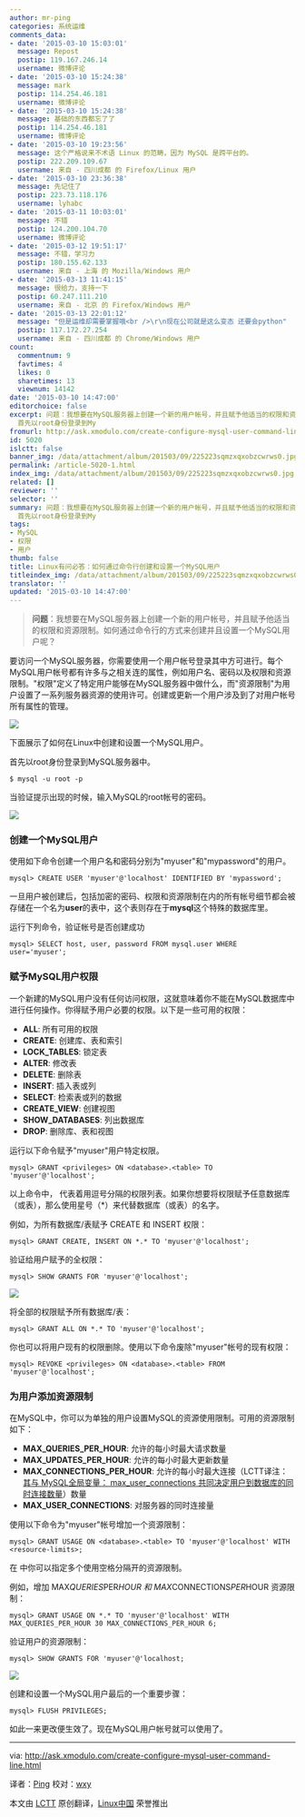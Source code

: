 ```yaml
---
author: mr-ping
categories: 系统运维
comments_data:
- date: '2015-03-10 15:03:01'
  message: Repost
  postip: 119.167.246.14
  username: 微博评论
- date: '2015-03-10 15:24:38'
  message: mark
  postip: 114.254.46.181
  username: 微博评论
- date: '2015-03-10 15:24:38'
  message: 基础的东西都忘了了
  postip: 114.254.46.181
  username: 微博评论
- date: '2015-03-10 19:23:56'
  message: 这个严格说来不术语 Linux 的范畴，因为 MySQL 是跨平台的。
  postip: 222.209.109.67
  username: 来自 - 四川成都 的 Firefox/Linux 用户
- date: '2015-03-10 23:36:38'
  message: 先记住了
  postip: 223.73.118.176
  username: lyhabc
- date: '2015-03-11 10:03:01'
  message: 不错
  postip: 124.200.104.70
  username: 微博评论
- date: '2015-03-12 19:51:17'
  message: 不错，学习力
  postip: 180.155.62.133
  username: 来自 - 上海 的 Mozilla/Windows 用户
- date: '2015-03-13 11:41:15'
  message: 很给力，支持一下
  postip: 60.247.111.210
  username: 来自 - 北京 的 Firefox/Windows 用户
- date: '2015-03-13 22:01:12'
  message: "但是运维却需要掌握哦<br />\r\n现在公司就是这么变态 还要会python"
  postip: 117.172.27.254
  username: 来自 - 四川成都 的 Chrome/Windows 用户
count:
  commentnum: 9
  favtimes: 4
  likes: 0
  sharetimes: 13
  viewnum: 14142
date: '2015-03-10 14:47:00'
editorchoice: false
excerpt: 问题：我想要在MySQL服务器上创建一个新的用户帐号，并且赋予他适当的权限和资源限制。如何通过命令行的方式来创建并且设置一个MySQL用户呢？  要访问一个MySQL服务器，你需要使用一个用户帐号登录其中方可进行。每个MySQL用户帐号都有许多与之相关连的属性，例如用户名、密码以及权限和资源限制。&quot;权限&quot;定义了特定用户能够在MySQL服务器中做什么，而&quot;资源限制&quot;为用户设置了一系列服务器资源的使用许可。创建或更新一个用户涉及到了对用户帐号所有属性的管理。  下面展示了如何在Linux中创建和设置一个MySQL用户。
  首先以root身份登录到My
fromurl: http://ask.xmodulo.com/create-configure-mysql-user-command-line.html
id: 5020
islctt: false
banner_img: /data/attachment/album/201503/09/225223sqmzxqxobzcwrws0.jpg
permalink: /article-5020-1.html
index_img: /data/attachment/album/201503/09/225223sqmzxqxobzcwrws0.jpg
related: []
reviewer: ''
selector: ''
summary: 问题：我想要在MySQL服务器上创建一个新的用户帐号，并且赋予他适当的权限和资源限制。如何通过命令行的方式来创建并且设置一个MySQL用户呢？  要访问一个MySQL服务器，你需要使用一个用户帐号登录其中方可进行。每个MySQL用户帐号都有许多与之相关连的属性，例如用户名、密码以及权限和资源限制。&quot;权限&quot;定义了特定用户能够在MySQL服务器中做什么，而&quot;资源限制&quot;为用户设置了一系列服务器资源的使用许可。创建或更新一个用户涉及到了对用户帐号所有属性的管理。  下面展示了如何在Linux中创建和设置一个MySQL用户。
  首先以root身份登录到My
tags:
- MySQL
- 权限
- 用户
thumb: false
title: Linux有问必答：如何通过命令行创建和设置一个MySQL用户
titleindex_img: /data/attachment/album/201503/09/225223sqmzxqxobzcwrws0.jpg
translator: ''
updated: '2015-03-10 14:47:00'
---
```



> 
> **问题**：我想要在MySQL服务器上创建一个新的用户帐号，并且赋予他适当的权限和资源限制。如何通过命令行的方式来创建并且设置一个MySQL用户呢？
> 
> 
> 


要访问一个MySQL服务器，你需要使用一个用户帐号登录其中方可进行。每个MySQL用户帐号都有许多与之相关连的属性，例如用户名、密码以及权限和资源限制。"权限"定义了特定用户能够在MySQL服务器中做什么，而"资源限制"为用户设置了一系列服务器资源的使用许可。创建或更新一个用户涉及到了对用户帐号所有属性的管理。


![](/data/attachment/album/201503/09/225223sqmzxqxobzcwrws0.jpg)


下面展示了如何在Linux中创建和设置一个MySQL用户。


首先以root身份登录到MySQL服务器中。



```
$ mysql -u root -p

```

当验证提示出现的时候，输入MySQL的root帐号的密码。


![](/data/attachment/album/201503/09/225229xtdzjini0pvf0djs.jpg)


### 创建一个MySQL用户


使用如下命令创建一个用户名和密码分别为"myuser"和"mypassword"的用户。



```
mysql> CREATE USER 'myuser'@'localhost' IDENTIFIED BY 'mypassword';

```

一旦用户被创建后，包括加密的密码、权限和资源限制在内的所有帐号细节都会被存储在一个名为**user**的表中，这个表则存在于**mysql**这个特殊的数据库里。


运行下列命令，验证帐号是否创建成功



```
mysql> SELECT host, user, password FROM mysql.user WHERE user='myuser';

```

### 赋予MySQL用户权限


一个新建的MySQL用户没有任何访问权限，这就意味着你不能在MySQL数据库中进行任何操作。你得赋予用户必要的权限。以下是一些可用的权限：


* **ALL**: 所有可用的权限
* **CREATE**: 创建库、表和索引
* **LOCK\_TABLES**: 锁定表
* **ALTER**: 修改表
* **DELETE**: 删除表
* **INSERT**: 插入表或列
* **SELECT**: 检索表或列的数据
* **CREATE\_VIEW**: 创建视图
* **SHOW\_DATABASES**: 列出数据库
* **DROP**: 删除库、表和视图


运行以下命令赋予"myuser"用户特定权限。



```
mysql> GRANT <privileges> ON <database>.<table> TO 'myuser'@'localhost';

```

以上命令中，<privileges> 代表着用逗号分隔的权限列表。如果你想要将权限赋予任意数据库（或表），那么使用星号（\*）来代替数据库（或表）的名字。


例如，为所有数据库/表赋予 CREATE 和 INSERT 权限：



```
mysql> GRANT CREATE, INSERT ON *.* TO 'myuser'@'localhost';

```

验证给用户赋予的全权限：



```
mysql> SHOW GRANTS FOR 'myuser'@'localhost';

```

![](/data/attachment/album/201503/09/225232hkf2q5upzd02tp2o.jpg)


将全部的权限赋予所有数据库/表：



```
mysql> GRANT ALL ON *.* TO 'myuser'@'localhost';

```

你也可以将用户现有的权限删除。使用以下命令废除"myuser"帐号的现有权限：



```
mysql> REVOKE <privileges> ON <database>.<table> FROM 'myuser'@'localhost';

```

### 为用户添加资源限制


在MySQL中，你可以为单独的用户设置MySQL的资源使用限制。可用的资源限制如下：


* **MAX\_QUERIES\_PER\_HOUR**: 允许的每小时最大请求数量
* **MAX\_UPDATES\_PER\_HOUR**: 允许的每小时最大更新数量
* **MAX\_CONNECTIONS\_PER\_HOUR**: 允许的每小时最大连接（LCTT译注：[其与 MySQL全局变量： max\_user\_connections 共同决定用户到数据库的同时连接数量](http://dev.mysql.com/doc/refman/5.0/en/user-resources.html)）数量
* **MAX\_USER\_CONNECTIONS**: 对服务器的同时连接量


使用以下命令为"myuser"帐号增加一个资源限制：



```
mysql> GRANT USAGE ON <database>.<table> TO 'myuser'@'localhost' WITH <resource-limits>;

```

在 <resource-limits> 中你可以指定多个使用空格分隔开的资源限制。


例如，增加 MAX*QUERIES*PER*HOUR 和 MAX*CONNECTIONS*PER*HOUR 资源限制：



```
mysql> GRANT USAGE ON *.* TO 'myuser'@'localhost' WITH MAX_QUERIES_PER_HOUR 30 MAX_CONNECTIONS_PER_HOUR 6;

```

验证用户的资源限制：



```
mysql> SHOW GRANTS FOR 'myuser'@'localhost;

```

![](/data/attachment/album/201503/09/225239iu727va7ha54frbr.jpg)


创建和设置一个MySQL用户最后的一个重要步骤：



```
mysql> FLUSH PRIVILEGES;

```

如此一来更改便生效了。现在MySQL用户帐号就可以使用了。




---


via: <http://ask.xmodulo.com/create-configure-mysql-user-command-line.html>


译者：[Ping](http://weibo.com/370321376) 校对：[wxy](https://github.com/wxy)


本文由 [LCTT](https://github.com/LCTT/TranslateProject) 原创翻译，[Linux中国](http://linux.cn/) 荣誉推出